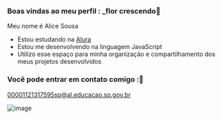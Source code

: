 ### Boas vindas ao meu perfil : _flor crescendo🌷

Meu nome é Alice Sousa

- Estou estudando na [Alura](https://www.alura.com.br)
- Estou me desenvolvendo na linguagem JavaScript
- Utilizo esse espaço para minha organização e compartilhamento dos meus projetos desenvolvidos

### Você pode entrar em contato comigo :🩷 

00001121317595sp@al.educacao.sp.gov.br


![image](https://github.com/user-attachments/assets/34e4a9e4-6de9-4c62-a1d3-5d8785917a43)




